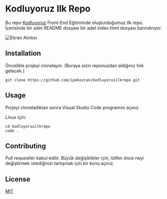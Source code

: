 # Kodluyoruz Ilk Repo

Bu repo [Kodluyoruz](htpps:/kodluyoruz.org/) Front-End Eğitiminde oluşturduğumuz ilk repo. İçerisinde bir adet README dosyası bir adet index.html dosyası barındırıyor.

![Ekran Alıntısı](https://user-images.githubusercontent.com/108734494/182129150-c42db3a1-f8fb-419c-ae18-c88f3c881920.PNG)



## Installation

Öncelikle projeyi clonelayın. (Buraya sizin reponuzdan aldığınız link gelecek.)

```
git clone https://github.com/ipekozcan/kodluyoruzilkrepo.git
```

## Usage

Projeyi cloneladıktan sonra Visual Studio Code programını açınız.

Linux için:

``` 
cd kodluyoruzilkrepo
code .
```

## Contributing
Pull requestler kabul edilir. Büyük değişiklikler için, lütfen önce neyi değiştirmek istediğinizi tartışmak için bir konu açınız.

## License

[MIT](https://github.com/ipekozcan/kodluyoruzilkrepo/blob/main/LICENSE)






